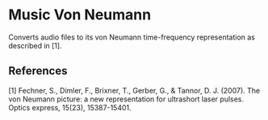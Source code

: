 # Music Von Neumann

Converts audio files to its von Neumann time-frequency representation 
as described in [1].


References
----------
[1] Fechner, S., Dimler, F., Brixner, T., Gerber, G., & Tannor, D. J. (2007). The von Neumann picture: a new representation for ultrashort laser pulses. Optics express, 15(23), 15387-15401.
